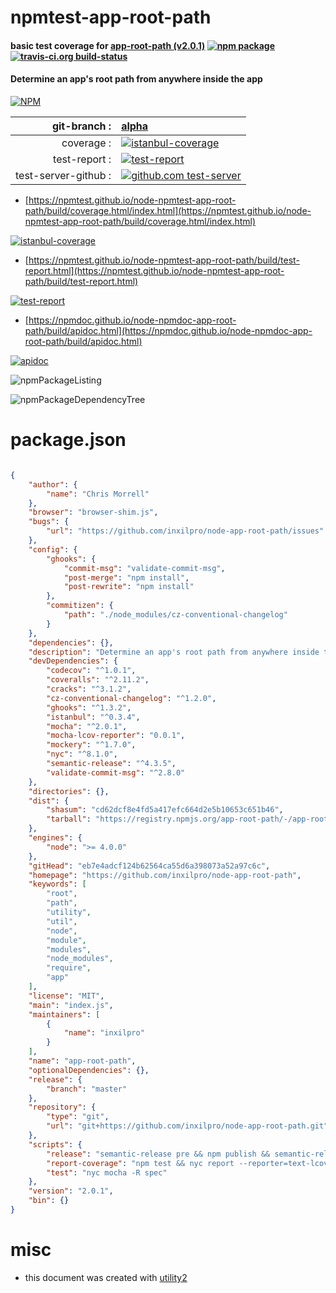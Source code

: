 # npmtest-app-root-path

#### basic test coverage for  [app-root-path (v2.0.1)](https://github.com/inxilpro/node-app-root-path)  [![npm package](https://img.shields.io/npm/v/npmtest-app-root-path.svg?style=flat-square)](https://www.npmjs.org/package/npmtest-app-root-path) [![travis-ci.org build-status](https://api.travis-ci.org/npmtest/node-npmtest-app-root-path.svg)](https://travis-ci.org/npmtest/node-npmtest-app-root-path)

#### Determine an app's root path from anywhere inside the app

[![NPM](https://nodei.co/npm/app-root-path.png?downloads=true&downloadRank=true&stars=true)](https://www.npmjs.com/package/app-root-path)

| git-branch : | [alpha](https://github.com/npmtest/node-npmtest-app-root-path/tree/alpha)|
|--:|:--|
| coverage : | [![istanbul-coverage](https://npmtest.github.io/node-npmtest-app-root-path/build/coverage.badge.svg)](https://npmtest.github.io/node-npmtest-app-root-path/build/coverage.html/index.html)|
| test-report : | [![test-report](https://npmtest.github.io/node-npmtest-app-root-path/build/test-report.badge.svg)](https://npmtest.github.io/node-npmtest-app-root-path/build/test-report.html)|
| test-server-github : | [![github.com test-server](https://npmtest.github.io/node-npmtest-app-root-path/GitHub-Mark-32px.png)](https://npmtest.github.io/node-npmtest-app-root-path/build/app/index.html) | | build-artifacts : | [![build-artifacts](https://npmtest.github.io/node-npmtest-app-root-path/glyphicons_144_folder_open.png)](https://github.com/npmtest/node-npmtest-app-root-path/tree/gh-pages/build)|

- [https://npmtest.github.io/node-npmtest-app-root-path/build/coverage.html/index.html](https://npmtest.github.io/node-npmtest-app-root-path/build/coverage.html/index.html)

[![istanbul-coverage](https://npmtest.github.io/node-npmtest-app-root-path/build/screenCapture.buildCi.browser.%252Ftmp%252Fbuild%252Fcoverage.lib.html.png)](https://npmtest.github.io/node-npmtest-app-root-path/build/coverage.html/index.html)

- [https://npmtest.github.io/node-npmtest-app-root-path/build/test-report.html](https://npmtest.github.io/node-npmtest-app-root-path/build/test-report.html)

[![test-report](https://npmtest.github.io/node-npmtest-app-root-path/build/screenCapture.buildCi.browser.%252Ftmp%252Fbuild%252Ftest-report.html.png)](https://npmtest.github.io/node-npmtest-app-root-path/build/test-report.html)

- [https://npmdoc.github.io/node-npmdoc-app-root-path/build/apidoc.html](https://npmdoc.github.io/node-npmdoc-app-root-path/build/apidoc.html)

[![apidoc](https://npmdoc.github.io/node-npmdoc-app-root-path/build/screenCapture.buildCi.browser.%252Ftmp%252Fbuild%252Fapidoc.html.png)](https://npmdoc.github.io/node-npmdoc-app-root-path/build/apidoc.html)

![npmPackageListing](https://npmtest.github.io/node-npmtest-app-root-path/build/screenCapture.npmPackageListing.svg)

![npmPackageDependencyTree](https://npmtest.github.io/node-npmtest-app-root-path/build/screenCapture.npmPackageDependencyTree.svg)



# package.json

```json

{
    "author": {
        "name": "Chris Morrell"
    },
    "browser": "browser-shim.js",
    "bugs": {
        "url": "https://github.com/inxilpro/node-app-root-path/issues"
    },
    "config": {
        "ghooks": {
            "commit-msg": "validate-commit-msg",
            "post-merge": "npm install",
            "post-rewrite": "npm install"
        },
        "commitizen": {
            "path": "./node_modules/cz-conventional-changelog"
        }
    },
    "dependencies": {},
    "description": "Determine an app's root path from anywhere inside the app",
    "devDependencies": {
        "codecov": "^1.0.1",
        "coveralls": "^2.11.2",
        "cracks": "^3.1.2",
        "cz-conventional-changelog": "^1.2.0",
        "ghooks": "^1.3.2",
        "istanbul": "^0.3.4",
        "mocha": "^2.0.1",
        "mocha-lcov-reporter": "0.0.1",
        "mockery": "^1.7.0",
        "nyc": "^8.1.0",
        "semantic-release": "^4.3.5",
        "validate-commit-msg": "^2.8.0"
    },
    "directories": {},
    "dist": {
        "shasum": "cd62dcf8e4fd5a417efc664d2e5b10653c651b46",
        "tarball": "https://registry.npmjs.org/app-root-path/-/app-root-path-2.0.1.tgz"
    },
    "engines": {
        "node": ">= 4.0.0"
    },
    "gitHead": "eb7e4adcf124b62564ca55d6a398073a52a97c6c",
    "homepage": "https://github.com/inxilpro/node-app-root-path",
    "keywords": [
        "root",
        "path",
        "utility",
        "util",
        "node",
        "module",
        "modules",
        "node_modules",
        "require",
        "app"
    ],
    "license": "MIT",
    "main": "index.js",
    "maintainers": [
        {
            "name": "inxilpro"
        }
    ],
    "name": "app-root-path",
    "optionalDependencies": {},
    "release": {
        "branch": "master"
    },
    "repository": {
        "type": "git",
        "url": "git+https://github.com/inxilpro/node-app-root-path.git"
    },
    "scripts": {
        "release": "semantic-release pre && npm publish && semantic-release post",
        "report-coverage": "npm test && nyc report --reporter=text-lcov > coverage.lcov && codecov",
        "test": "nyc mocha -R spec"
    },
    "version": "2.0.1",
    "bin": {}
}
```



# misc
- this document was created with [utility2](https://github.com/kaizhu256/node-utility2)
